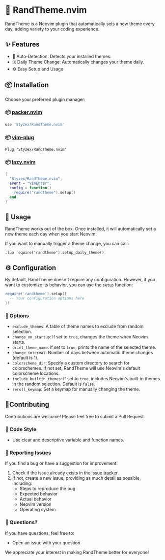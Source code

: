 # 🎨 RandTheme.nvim

RandTheme is a Neovim plugin that automatically sets a new theme every day, adding variety to your coding experience.

## ✨ Features

- 🧠 Auto-Detection: Detects your installed themes.
- 🗓️ Daily Theme Change: Automatically changes your theme daily.
- ⚙️ Easy Setup and Usage

## 📦 Installation

Choose your preferred plugin manager:

### 📦 [packer.nvim](https://github.com/wbthomason/packer.nvim)

```lua
use 'Styzex/RandTheme.nvim'
```

### 📦 [vim-plug](https://github.com/junegunn/vim-plug)

```vim
Plug 'Styzex/RandTheme.nvim'
```

### 📦 [lazy.nvim](https://github.com/folke/lazy.nvim)

```lua
{
  "Styzex/RandTheme.nvim",
  event = "VimEnter",
  config = function()
    require("randtheme").setup()
  end
}
```

## 🚀 Usage

RandTheme works out of the box. Once installed, it will automatically set a new theme each day when you start Neovim.

If you want to manually trigger a theme change, you can call:

```vim
:lua require('randtheme').setup_daily_theme()
```

## ⚙️ Configuration

By default, RandTheme doesn't require any configuration. However, if you want to customize its behavior, you can use the `setup` function:

```lua
require('randtheme').setup({
  -- Your configuration options here
})
```

### 🔧 Options

- `exclude_themes`: A table of theme names to exclude from random selection.
- `change_on_startup`: If set to `true`, changes the theme when Neovim starts.
- `print_theme_name`: If set to `true`, prints the name of the selected theme.
- `change_interval`: Number of days between automatic theme changes (default is 1).
- `colorscheme_dir`: Specify a custom directory to search for colorschemes. If not set, RandTheme will use Neovim's default colorscheme locations.
- `include_builtin_themes`: If set to `true`, includes Neovim's built-in themes in the random selection. Default is `false`.
- `reroll_keymap`: Set a keymap for manually changing the theme.

## 🤝Contributing

Contributions are welcome! Please feel free to submit a Pull Request.

### 📜 Code Style

- Use clear and descriptive variable and function names.

### 🛑 Reporting Issues

If you find a bug or have a suggestion for improvement:

1. Check if the issue already exists in the [issue tracker](https://github.com/Styzex/RandTheme.nvim/issues).
2. If not, create a new issue, providing as much detail as possible, including:
   - Steps to reproduce the bug
   - Expected behavior
   - Actual behavior
   - Neovim version
   - Operating system

### 🤔 Questions?

If you have questions, feel free to:

- Open an issue with your question

We appreciate your interest in making RandTheme better for everyone!

